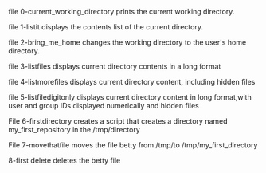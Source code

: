 file 0-current_working_directory prints the current working directory.

file 1-listit displays the contents list of the current directory.

file 2-bring_me_home changes the working directory to the user's home directory.

file 3-listfiles displays current directory contents in a long format

file 4-listmorefiles displays  current directory content, including hidden files

file 5-listfiledigitonly displays current directory content in long format,with user and group IDs displayed numerically and hidden files

File 6-firstdirectory creates a script that creates a directory named my_first_repository in the /tmp/directory

File 7-movethatfile moves the file betty from /tmp/to /tmp/my_first_directory

8-first delete deletes the betty file


